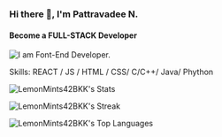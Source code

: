 ### Hi there 👋, I'm Pattravadee N. ###
#### Become a FULL-STACK Developer ####
![I am Font-End Developer.](https://pat42bkk.s3.ap-northeast-1.amazonaws.com/profile/42profile_head.jpeg)

Skills: REACT / JS / HTML / CSS/ C/C++/ Java/ Phython

  
![LemonMints42BKK's Stats](https://github-readme-stats.vercel.app/api?username=LemonMints42BKK&theme=dracula&show_icons=true&hide_border=false&count_private=true)

![LemonMints42BKK's Streak](https://github-readme-streak-stats.herokuapp.com/?user=LemonMints42BKK&theme=dracula&hide_border=false)

![LemonMints42BKK's Top Languages](https://github-readme-stats.vercel.app/api/top-langs/?username=LemonMints42BKK&theme=dracula&show_icons=true&hide_border=false&layout=compact)
